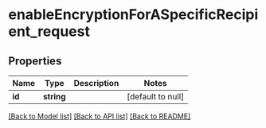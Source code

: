# enableEncryptionForASpecificRecipient_request

## Properties
Name | Type | Description | Notes
------------ | ------------- | ------------- | -------------
**id** | **string** |  | [default to null]

[[Back to Model list]](../README.md#documentation-for-models) [[Back to API list]](../README.md#documentation-for-api-endpoints) [[Back to README]](../README.md)


